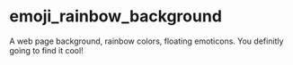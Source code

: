 # emoji_rainbow_background
 A web page background, rainbow colors, floating emoticons.
You definitly going to find it cool!
